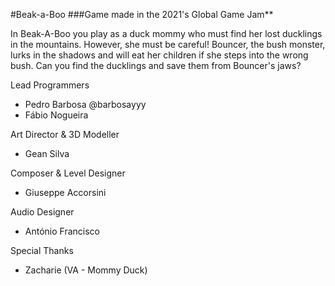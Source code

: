 #Beak-a-Boo
###Game made in the 2021's Global Game Jam**


In Beak-A-Boo you play as a duck mommy who must find her lost ducklings in the mountains. However, she must be careful! Bouncer, the bush monster, lurks in the shadows and will eat her children if she steps into the wrong bush. Can you find the ducklings and save them from Bouncer's jaws?

Lead Programmers

- Pedro Barbosa @barbosayyy
- Fábio Nogueira

Art Director & 3D Modeller

- Gean Silva

Composer & Level Designer

- Giuseppe Accorsini

Audio Designer

- António Francisco

Special Thanks

- Zacharie (VA - Mommy Duck)

